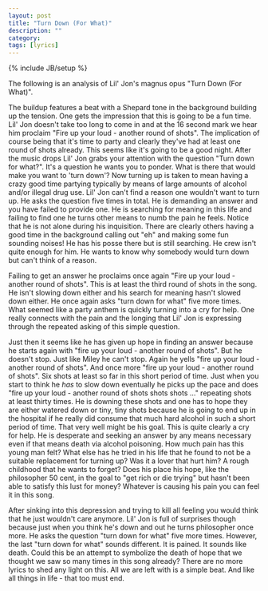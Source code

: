 ```yaml
---
layout: post
title: "Turn Down (For What)"
description: ""
category: 
tags: [lyrics]
---
```

{% include JB/setup %}

The following is an analysis of Lil' Jon's magnus opus "Turn Down (For What)".

The buildup features a beat with a Shepard tone in the background building up the tension. One gets the impression that this is going to be a fun time.  Lil' Jon doesn't take too long to come in and at the 16 second mark we hear him proclaim "Fire up your loud - another round of shots".  The implication of course being that it's time to party and clearly they've had at least one round of shots already.  This seems like it's going to be a good night. After the music drops Lil' Jon grabs your attention with the question "Turn down for what?".  It's a question he wants you to ponder.  What is there that would make you want to 'turn down'?  Now turning up is taken to mean having a crazy good time partying typically by means of large amounts of alcohol and/or illegal drug use.  Lil' Jon can't find a reason one wouldn't want to turn up.  He asks the question five times in total.  He is demanding an answer and you have failed to provide one.  He is searching for meaning in this life and failing to find one he turns other means to numb the pain he feels.  Notice that he is not alone during his inquisition.  There are clearly others having a good time in the background calling out "eh" and making some fun sounding noises! He has his posse there but is still searching.  He crew isn't quite enough for him.  He wants to know why somebody would turn down but can't think of a reason.

Failing to get an answer he proclaims once again "Fire up your loud - another round of shots".  This is at least the third round of shots in the song.  He isn't slowing down either and his search for meaning hasn't slowed down either.  He once again asks "turn down for what" five more times.  What seemed like a party anthem is quickly turning into a cry for help.  One really connects with the pain and the longing that Lil' Jon is expressing through the repeated asking of this simple question.

Just then it seems like he has given up hope in finding an answer because he starts again with "fire up your loud - another round of shots".  But he doesn't stop.  Just like Miley he can't stop.  Again he yells "fire up your loud - another round of shots".  And once more "fire up your loud - another round of shots".  Six shots at least so far in this short period of time.  Just when you start to think he *has* to slow down eventually he picks up the pace and does "fire up your loud - another round of shots shots shots ..." repeating shots at least thirty times.  He is downing these shots and one has to hope they are either watered down or tiny, tiny shots because he is going to end up in the hospital if he really did consume that much hard alcohol in such a short period of time.  That very well might be his goal.  This is quite clearly a cry for help.  He is desperate and seeking an answer by any means necessary even if that means death via alcohol poisoning.  How much pain has this young man felt?  What else has he tried in his life that he found to not be a suitable replacement for turning up?  Was it a lover that hurt him?  A rough childhood that he wants to forget?  Does his place his hope, like the philosopher 50 cent, in the goal to "get rich or die trying" but hasn't been able to satisfy this lust for money?  Whatever is causing his pain you can feel it in this song.

After sinking into this depression and trying to kill all feeling you would think that he just wouldn't care anymore.  Lil' Jon is full of surprises though because just when you think he's down and out he turns philosopher once more.  He asks the question "turn down for what" five more times. However, the last "turn down for what" sounds different.  It is pained.  It sounds like death.  Could this be an attempt to symbolize the death of hope that we thought we saw so many times in this song already?  There are no more lyrics to shed any light on this.  All we are left with is a simple beat.  And like all things in life - that too must end.